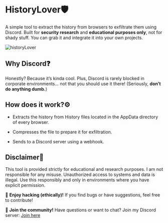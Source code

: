 # HistoryLover🛡️

A simple tool to extract the history from browsers to exfiltrate them using Discord. Built for **security research** and **educational purposes only**, not for shady stuff.
You can grab it and integrate it into your own projects.

![historyLover](https://github.com/user-attachments/assets/3edecbb3-b4ed-4cb9-b252-996895bfa65b)


## Why Discord❓

Honestly? Because it’s kinda cool. Plus, Discord is rarely blocked in corporate environments... not that you should use it there! (Seriously, **don’t do anything dumb.**)

## How does it work?⚙️

- Extracts the history from History files located in the AppData directory of every browser.

- Compresses the file to prepare it for exfiltration.

- Sends to a Discord server using a webhook.

## Disclaimer🚨

This tool is provided strictly for educational and research purposes. I am not responsible for any misuse. Unauthorized access to systems and data is illegal. Use this responsibly and only in environments where you have explicit permission.

👾 **Enjoy hacking (ethically)!** If you find bugs or have suggestions, feel free to contribute!

💬 **Join the community!** Have questions or want to chat? Join my Discord server: [Join here](https://discord.com/invite/ZRf5PJYGMk)
